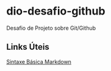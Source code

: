 # dio-desafio-github
Desafio de Projeto sobre Git/Github

## Links Úteis
[Sintaxe Básica Markdown](https://www.markdownguide.org/basic-syntax/)
